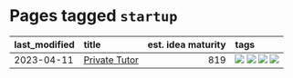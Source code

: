 # Pages tagged `startup`

|last_modified|title|est. idea maturity|tags
|:---|:---|---:|:---|
|2023-04-11|[Private Tutor](../private_tutor.md)|819|[![](https://img.shields.io/badge/tag-ai-161a53)](../tags/ai.md) [![](https://img.shields.io/badge/tag-discussion-abf295)](../tags/discussion.md) [![](https://img.shields.io/badge/tag-education-3b18a)](../tags/education.md) [![](https://img.shields.io/badge/tag-startup-b3194)](../tags/startup.md)|